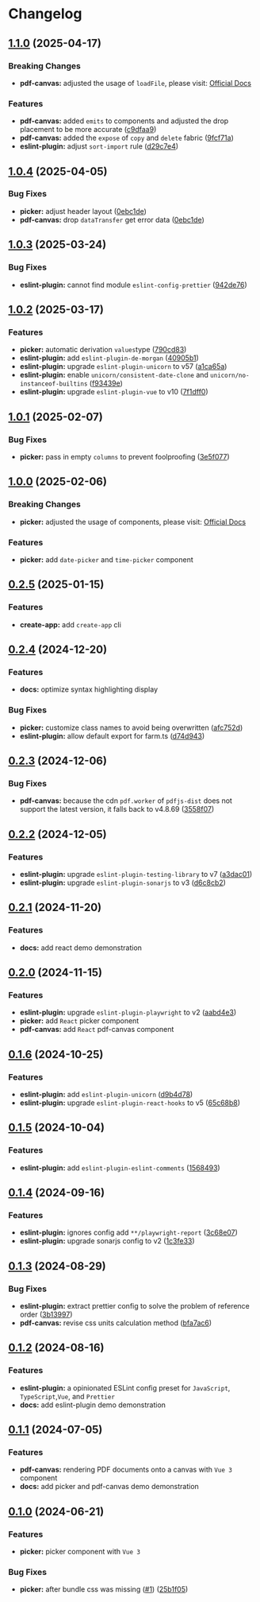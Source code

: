 # Changelog

## [1.1.0](https://github.com/tzuyi0817/component-hook/compare/v1.0.4...v1.1.0) (2025-04-17)

### Breaking Changes

- **pdf-canvas:** adjusted the usage of `loadFile`, please visit: [Official Docs](https://tzuyi0817.github.io/component-hook/#/component/vue-pdf-canvas)

### Features

- **pdf-canvas:** added `emits` to components and adjusted the drop placement to be more accurate ([c9dfaa9](https://github.com/tzuyi0817/component-hook/commit/c9dfaa9e02c3709c6cd1577233c117d11ae1a120))
- **pdf-canvas:** added the `expose` of `copy` and `delete` fabric ([9fcf71a](https://github.com/tzuyi0817/component-hook/commit/9fcf71a586ade3fb63844f90c83572c874840350))
- **eslint-plugin:** adjust `sort-import` rule ([d29c7e4](https://github.com/tzuyi0817/component-hook/commit/d29c7e48cac948de294a5960a60fe45427647424))

## [1.0.4](https://github.com/tzuyi0817/component-hook/compare/v1.0.3...v1.0.4) (2025-04-05)

### Bug Fixes

- **picker:** adjust header layout ([0ebc1de](https://github.com/tzuyi0817/component-hook/commit/0ebc1de29fdcd3886e58b57a998d203b2f2622de))
- **pdf-canvas:** drop `dataTransfer` get error data ([0ebc1de](https://github.com/tzuyi0817/component-hook/commit/0ebc1de29fdcd3886e58b57a998d203b2f2622de))

## [1.0.3](https://github.com/tzuyi0817/component-hook/compare/v1.0.2...v1.0.3) (2025-03-24)

### Bug Fixes

- **eslint-plugin:** cannot find module `eslint-config-prettier` ([942de76](https://github.com/tzuyi0817/component-hook/commit/942de76a9db9fc8184d1f0168e78498d00d920d9))

## [1.0.2](https://github.com/tzuyi0817/component-hook/compare/v1.0.1...v1.0.2) (2025-03-17)

### Features

- **picker:** automatic derivation `values` ​​type ([790cd83](https://github.com/tzuyi0817/component-hook/commit/790cd83e72e615edaef522bbafca1e09090a7029))
- **eslint-plugin:** add `eslint-plugin-de-morgan` ([40905b1](https://github.com/tzuyi0817/component-hook/commit/40905b1ff5e09e813ce8bec6ad244bbe72100f48))
- **eslint-plugin:** upgrade `eslint-plugin-unicorn` to v57 ([a1ca65a](https://github.com/tzuyi0817/component-hook/commit/a1ca65adbee754994ae86b3afb0a400ce9bee94d))
- **eslint-plugin:** enable `unicorn/consistent-date-clone` and `unicorn/no-instanceof-builtins` ([f93439e](https://github.com/tzuyi0817/component-hook/commit/f93439edea30a96acda38afb5ea1b78285682dee))
- **eslint-plugin:** upgrade `eslint-plugin-vue` to v10 ([7f1dff0](https://github.com/tzuyi0817/component-hook/commit/7f1dff0cdf9fef85dd6942937700e5a7b9d2a027))

## [1.0.1](https://github.com/tzuyi0817/component-hook/compare/v1.0.0...v1.0.1) (2025-02-07)

### Bug Fixes

- **picker:** pass in empty `columns` to prevent foolproofing ([3e5f077](https://github.com/tzuyi0817/component-hook/commit/3e5f0776e342b38c141967a8be6a8f5b74e143f0))

## [1.0.0](https://github.com/tzuyi0817/component-hook/compare/v0.2.5...v1.0.0) (2025-02-06)

### Breaking Changes

- **picker:** adjusted the usage of components, please visit: [Official Docs](https://tzuyi0817.github.io/component-hook/#/component/vue-picker)

### Features

- **picker:** add `date-picker` and `time-picker` component

## [0.2.5](https://github.com/tzuyi0817/component-hook/compare/v0.2.4...v0.2.5) (2025-01-15)

### Features

- **create-app:** add `create-app` cli

## [0.2.4](https://github.com/tzuyi0817/component-hook/compare/v0.2.3...v0.2.4) (2024-12-20)

### Features

- **docs:** optimize syntax highlighting display

### Bug Fixes

- **picker:** customize class names to avoid being overwritten ([afc752d](https://github.com/tzuyi0817/component-hook/commit/afc752d72f10916364d56130b6d4d816dc33acd4))
- **eslint-plugin:** allow default export for farm.ts ([d74d943](https://github.com/tzuyi0817/component-hook/commit/d74d943153fb473fc298b57b9458288b648f85e2))

## [0.2.3](https://github.com/tzuyi0817/component-hook/compare/v0.2.2...v0.2.3) (2024-12-06)

### Bug Fixes

- **pdf-canvas:** because the cdn `pdf.worker` of `pdfjs-dist` does not support the latest version, it falls back to v4.8.69 ([3558f07](https://github.com/tzuyi0817/component-hook/commit/3558f071702ab47e1507885af5ae6b085f0c2228))

## [0.2.2](https://github.com/tzuyi0817/component-hook/compare/v0.2.1...v0.2.2) (2024-12-05)

### Features

- **eslint-plugin:** upgrade `eslint-plugin-testing-library` to v7 ([a3dac01](https://github.com/tzuyi0817/component-hook/commit/a3dac01d9647e93ddd093f4517d0c45da25f355f))
- **eslint-plugin:** upgrade `eslint-plugin-sonarjs` to v3 ([d6c8cb2](https://github.com/tzuyi0817/component-hook/commit/d6c8cb2a33f19eec2b4d66a70508c21b16f2f739))

## [0.2.1](https://github.com/tzuyi0817/component-hook/compare/v0.2.0...v0.2.1) (2024-11-20)

### Features

- **docs:** add react demo demonstration

## [0.2.0](https://github.com/tzuyi0817/component-hook/compare/v0.1.6...v0.2.0) (2024-11-15)

### Features

- **eslint-plugin:** upgrade `eslint-plugin-playwright` to v2 ([aabd4e3](https://github.com/tzuyi0817/component-hook/commit/aabd4e3fff5a63f8fdea669530c7076c1d3a877d))
- **picker:** add `React` picker component
- **pdf-canvas:** add `React` pdf-canvas component

## [0.1.6](https://github.com/tzuyi0817/component-hook/compare/v0.1.5...v0.1.6) (2024-10-25)

### Features

- **eslint-plugin:** add `eslint-plugin-unicorn` ([d9b4d78](https://github.com/tzuyi0817/component-hook/commit/d9b4d78d65e0a1db8d84fffbab7897fe7ad164d0))
- **eslint-plugin:** upgrade `eslint-plugin-react-hooks` to v5 ([65c68b8](https://github.com/tzuyi0817/component-hook/commit/65c68b88f060fd12eb03bd8dc9d4e4515f034957))

## [0.1.5](https://github.com/tzuyi0817/component-hook/compare/v0.1.4...v0.1.5) (2024-10-04)

### Features

- **eslint-plugin:** add `eslint-plugin-eslint-comments` ([1568493](https://github.com/tzuyi0817/component-hook/commit/15684937ac1a85034bafb026b78d373d1f69b7d9))

## [0.1.4](https://github.com/tzuyi0817/component-hook/compare/v0.1.3...v0.1.4) (2024-09-16)

### Features

- **eslint-plugin:** ignores config add `**/playwright-report` ([3c68e07](https://github.com/tzuyi0817/component-hook/commit/3c68e07cf319017cd4ba3a39e683d216ac4e23a3))
- **eslint-plugin:** upgrade sonarjs config to v2 ([1c3fe33](https://github.com/tzuyi0817/component-hook/commit/1c3fe331d5d1ca45100f8c77e784320ca44ebf87))

## [0.1.3](https://github.com/tzuyi0817/component-hook/compare/v0.1.2...v0.1.3) (2024-08-29)

### Bug Fixes

- **eslint-plugin:** extract prettier config to solve the problem of reference order ([3b13997](https://github.com/tzuyi0817/component-hook/commit/3b1399720add01929db516cd7138741c655ea0b0))
- **pdf-canvas:** revise css units calculation method ([bfa7ac6](https://github.com/tzuyi0817/component-hook/commit/bfa7ac6ffbed6c413095e95c3802fee6272756ec))

## [0.1.2](https://github.com/tzuyi0817/component-hook/compare/v0.1.1...v0.1.2) (2024-08-16)

### Features

- **eslint-plugin:** a opinionated ESLint config preset for `JavaScript`, `TypeScript`,`Vue`, and `Prettier`
- **docs:** add eslint-plugin demo demonstration

## [0.1.1](https://github.com/tzuyi0817/component-hook/compare/v0.1.0...v0.1.1) (2024-07-05)

### Features

- **pdf-canvas:** rendering PDF documents onto a canvas with `Vue 3` component
- **docs:** add picker and pdf-canvas demo demonstration

## [0.1.0](https://github.com/tzuyi0817/component-hook/compare/6b1558a9b0de1202d3c306ebd808836e65f65f06...v0.1.0) (2024-06-21)

### Features

- **picker:** picker component with `Vue 3`

### Bug Fixes

- **picker:** after bundle css was missing ([#1](https://github.com/tzuyi0817/component-hook/issues/1)) ([25b1f05](https://github.com/tzuyi0817/component-hook/commit/25b1f05078cd04476252ddd011ea483774dc0fc4))
